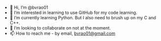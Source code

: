 - 👋 Hi, I’m @bvrao01
- 👀 I’m interested in learning to use GitHub for my code learning.
- 🌱 I’m currently learning Python.  But I also need to brush up on my C and C++.
- 💞️ I’m looking to collaborate on not at the moment.
- 📫 How to reach me - by email, bvrao01@gmail.com

<!---
bvrao01/bvrao01 is a ✨ special ✨ repository because its `README.md` (this file) appears on your GitHub profile.
You can click the Preview link to take a look at your changes.
--->
